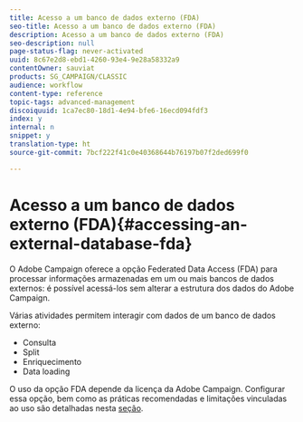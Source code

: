 ```yaml
---
title: Acesso a um banco de dados externo (FDA)
seo-title: Acesso a um banco de dados externo (FDA)
description: Acesso a um banco de dados externo (FDA)
seo-description: null
page-status-flag: never-activated
uuid: 8c67e2d8-ebd1-4260-93e4-9e28a58332a9
contentOwner: sauviat
products: SG_CAMPAIGN/CLASSIC
audience: workflow
content-type: reference
topic-tags: advanced-management
discoiquuid: 1ca7ec80-18d1-4e94-bfe6-16ecd094fdf3
index: y
internal: n
snippet: y
translation-type: ht
source-git-commit: 7bcf222f41c0e40368644b76197b07f2ded699f0

---
```



# Acesso a um banco de dados externo (FDA){#accessing-an-external-database-fda}

O Adobe Campaign oferece a opção Federated Data Access (FDA) para processar informações armazenadas em um ou mais bancos de dados externos: é possível acessá-los sem alterar a estrutura dos dados do Adobe Campaign.

Várias atividades permitem interagir com dados de um banco de dados externo:

* Consulta
* Split
* Enriquecimento
* Data loading

O uso da opção FDA depende da licença da Adobe Campaign. Configurar essa opção, bem como as práticas recomendadas e limitações vinculadas ao uso são detalhadas nesta [seção](../../platform/using/about-fda.md).
